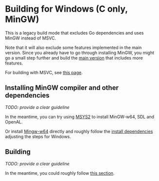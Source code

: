 # Building for Windows (C only, MinGW)

This is a legacy build mode that excludes Go dependencies and uses MinGW instead of MSVC.

Note that it will also exclude some features implemented in the main version.
Since you already have to go through installing MinGW, you might go a small step further
and build the [main version](./build-windows.md) that includes more features.

For building with MSVC, see [this page](./build-windows-legacy-msvc.md).

## Installing MinGW compiler and other dependencies

_TODO: provide a clear guideline_

In the meantime, you can try using [MSYS2](https://www.msys2.org/) to install MinGW-w64, SDL and OpenAL.

Or install [Mingw-w64](http://mingw-w64.org/doku.php) directly and roughly follow the [install dependencies](./build-windows-on-linux.md)
adjusting the steps for Windows.

## Building

_TODO: provide a clear guideline_

In the meantime, you could roughly follow [this section](./build-linux-legacy.md).
